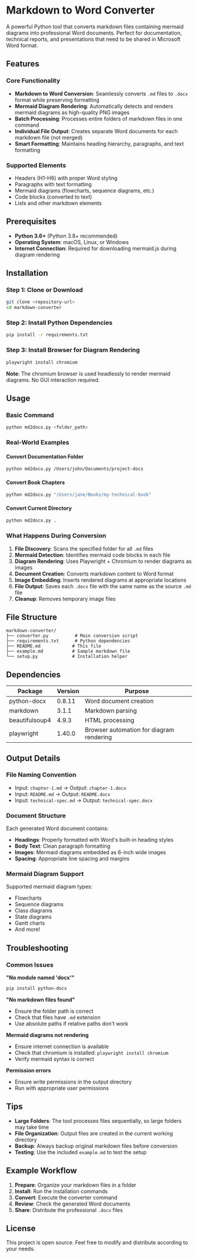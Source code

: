 # Markdown to Word Converter

A powerful Python tool that converts markdown files containing mermaid diagrams into professional Word documents. Perfect for documentation, technical reports, and presentations that need to be shared in Microsoft Word format.

## Features

### Core Functionality
- **Markdown to Word Conversion**: Seamlessly converts `.md` files to `.docx` format while preserving formatting
- **Mermaid Diagram Rendering**: Automatically detects and renders mermaid diagrams as high-quality PNG images
- **Batch Processing**: Processes entire folders of markdown files in one command
- **Individual File Output**: Creates separate Word documents for each markdown file (not merged)
- **Smart Formatting**: Maintains heading hierarchy, paragraphs, and text formatting

### Supported Elements
- Headers (H1-H6) with proper Word styling
- Paragraphs with text formatting
- Mermaid diagrams (flowcharts, sequence diagrams, etc.)
- Code blocks (converted to text)
- Lists and other markdown elements

## Prerequisites

- **Python 3.6+** (Python 3.8+ recommended)
- **Operating System**: macOS, Linux, or Windows
- **Internet Connection**: Required for downloading mermaid.js during diagram rendering

## Installation

### Step 1: Clone or Download
```bash
git clone <repository-url>
cd markdown-converter
```

### Step 2: Install Python Dependencies
```bash
pip install -r requirements.txt
```

### Step 3: Install Browser for Diagram Rendering
```bash
playwright install chromium
```

**Note**: The chromium browser is used headlessly to render mermaid diagrams. No GUI interaction required.

## Usage

### Basic Command
```bash
python md2docx.py <folder_path>
```

### Real-World Examples

#### Convert Documentation Folder
```bash
python md2docx.py /Users/john/Documents/project-docs
```

#### Convert Book Chapters
```bash
python md2docx.py "/Users/jane/Books/my-technical-book"
```

#### Convert Current Directory
```bash
python md2docx.py .
```

### What Happens During Conversion

1. **File Discovery**: Scans the specified folder for all `.md` files
2. **Mermaid Detection**: Identifies mermaid code blocks in each file
3. **Diagram Rendering**: Uses Playwright + Chromium to render diagrams as images
4. **Document Creation**: Converts markdown content to Word format
5. **Image Embedding**: Inserts rendered diagrams at appropriate locations
6. **File Output**: Saves each `.docx` file with the same name as the source `.md` file
7. **Cleanup**: Removes temporary image files

## File Structure

```
markdown-converter/
├── converter.py          # Main conversion script
├── requirements.txt      # Python dependencies
├── README.md            # This file
├── example.md           # Sample markdown file
└── setup.py             # Installation helper
```

## Dependencies

| Package | Version | Purpose |
|---------|---------|----------|
| python-docx | 0.8.11 | Word document creation |
| markdown | 3.1.1 | Markdown parsing |
| beautifulsoup4 | 4.9.3 | HTML processing |
| playwright | 1.40.0 | Browser automation for diagram rendering |

## Output Details

### File Naming Convention
- Input: `chapter-1.md` → Output: `chapter-1.docx`
- Input: `README.md` → Output: `README.docx`
- Input: `technical-spec.md` → Output: `technical-spec.docx`

### Document Structure
Each generated Word document contains:
- **Headings**: Properly formatted with Word's built-in heading styles
- **Body Text**: Clean paragraph formatting
- **Images**: Mermaid diagrams embedded as 6-inch wide images
- **Spacing**: Appropriate line spacing and margins

### Mermaid Diagram Support
Supported mermaid diagram types:
- Flowcharts
- Sequence diagrams
- Class diagrams
- State diagrams
- Gantt charts
- And more!

## Troubleshooting

### Common Issues

**"No module named 'docx'"**
```bash
pip install python-docx
```

**"No markdown files found"**
- Ensure the folder path is correct
- Check that files have `.md` extension
- Use absolute paths if relative paths don't work

**Mermaid diagrams not rendering**
- Ensure internet connection is available
- Check that chromium is installed: `playwright install chromium`
- Verify mermaid syntax is correct

**Permission errors**
- Ensure write permissions in the output directory
- Run with appropriate user permissions

## Tips

- **Large Folders**: The tool processes files sequentially, so large folders may take time
- **File Organization**: Output files are created in the current working directory
- **Backup**: Always backup original markdown files before conversion
- **Testing**: Use the included `example.md` to test the setup

## Example Workflow

1. **Prepare**: Organize your markdown files in a folder
2. **Install**: Run the installation commands
3. **Convert**: Execute the converter command
4. **Review**: Check the generated Word documents
5. **Share**: Distribute the professional `.docx` files

## License

This project is open source. Feel free to modify and distribute according to your needs.


